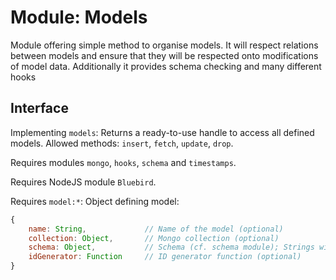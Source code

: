 # Module: Models

Module offering simple method to organise models. It will respect relations between models and ensure that they will be respected onto modifications of model data. Additionally it provides schema checking and many different hooks


## Interface

Implementing ```models```: Returns a ready-to-use handle to access all defined models. Allowed methods: ```insert```, ```fetch```, ```update```, ```drop```.

Requires modules ```mongo```, ```hooks```, ```schema``` and ```timestamps```.

Requires NodeJS module ```Bluebird```.

Requires ```model:*```: Object defining model:
``` Javascript
{
	name: String,             // Name of the model (optional)
	collection: Object,       // Mongo collection (optional)
	schema: Object,           // Schema (cf. schema module); Strings will indicate relations
	idGenerator: Function     // ID generator function (optional)
}
```

